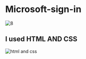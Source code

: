 # Microsoft-sign-in

![8](https://user-images.githubusercontent.com/54937863/89422569-ce252200-d735-11ea-8327-19c3b70e0356.png)

## I used HTML AND CSS

![html and css](https://user-images.githubusercontent.com/54937863/89422585-d2513f80-d735-11ea-933c-602dd205b48f.jpg)
